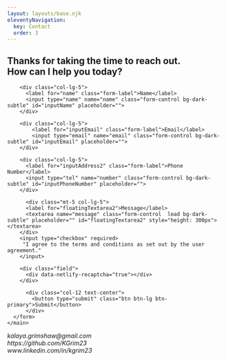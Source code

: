 ```yaml
---
layout: layouts/base.njk
eleventyNavigation:
  key: Contact
  order: 3
---
```


<section><h2 class="text-center mt-5">Thanks for taking the time to reach out. <br> How can I help you today?</h2></section>

  <main class="container mt-0">
    <form name="contact" method="POST" data-netlify="true" action="/success-msg.md" class="row g-1 mt-0 mb-md-5">
    
        <div class="col-lg-5">
          <label for="name" class="form-label">Name</label>
          <input type="name" name="name" class="form-control bg-dark-subtle" id="inputName" placeholder="">
        </div>

        <div class="col-lg-5">
            <label for="inputEmail" class="form-label">Email</label>
            <input type="email" name="email" class="form-control bg-dark-subtle" id="inputEmail" placeholder="">
        </div>

        <div class="col-lg-5">
          <label for="inputAddress2" class="form-label">Phone Number</label>
          <input type="tel" name="number" class="form-control bg-dark-subtle" id="inputPhoneNumber" placeholder="">
        </div>

          <div class="mt-5 col-lg-5">
          <label for="floatingTextarea2">Message</label>
          <textarea name="message" class="form-control  lead bg-dark-subtle" placeholder="" id="floatingTextarea2" style="height: 300px"></textarea>
        </div>
        <input type="checkbox" required>
         "I agree to the terms and conditions as set out by the user agreement."
        </input>

        <div class="field">
          <div data-netlify-recaptcha="true"></div>
        </div>

          <div class="col-12 text-center">
            <button type="submit" class="btn btn-lg btn-primary">Submit</button>
          </div>
      </form>
    </main>

<p class="mt-5">
<i class="bi bi-envelope-fill"> kalaya.grimshaw@gmail.com</i><br>
<i class="bi bi-github"> https://github.com/KGrim23</i><br>
<i class="bi bi-linkedin">  www.linkedin.com/in/kgrim23</i>
</p>
